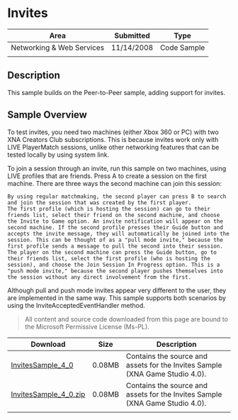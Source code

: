 # Invites

|Area|Submitted|Type|
|-|-|-|
Networking & Web Services|11/14/2008|Code Sample
|||

## Description

This sample builds on the Peer-to-Peer sample, adding support for invites.

## Sample Overview

To test invites, you need two machines (either Xbox 360 or PC) with two XNA Creators Club subscriptions. This is because invites work only with LIVE PlayerMatch sessions, unlike other networking features that can be tested locally by using system link.

To join a session through an invite, run this sample on two machines, using LIVE profiles that are friends. Press A to create a session on the first machine. There are three ways the second machine can join this session:

    By using regular matchmaking, the second player can press B to search and join the session that was created by the first player.
    The first profile (which is hosting the session) can go to their friends list, select their friend on the second machine, and choose the Invite to Game option. An invite notification will appear on the second machine. If the second profile presses their Guide button and accepts the invite message, they will automatically be joined into the session. This can be thought of as a "pull mode invite," because the first profile sends a message to pull the second into their session.
    The player on the second machine can press the Guide button, go to their friends list, select the first profile (who is hosting the session), and choose the Join Session In Progress option. This is a "push mode invite," because the second player pushes themselves into the session without any direct involvement from the first.

Although pull and push mode invites appear very different to the user, they are implemented in the same way. This sample supports both scenarios by using the InviteAcceptedEventHandler method.

> All content and source code downloaded from this page are bound to the Microsoft Permissive License (Ms-PL).

Download | Size | Description
---|---|---|
[InvitesSample_4_0](https://github.com/simondarksidej/XNAGameStudio/tree/master/Samples/InvitesSample_4_0) | 0.08MB | Contains the source and assets for the Invites Sample (XNA Game Studio 4.0).
[InvitesSample_4_0.zip](https://github.com/simondarksidej/XNAGameStudioZips/tree/master/Samples/InvitesSample_4_0.zip) | 0.08MB | Contains the source and assets for the Invites Sample (XNA Game Studio 4.0).
||||
